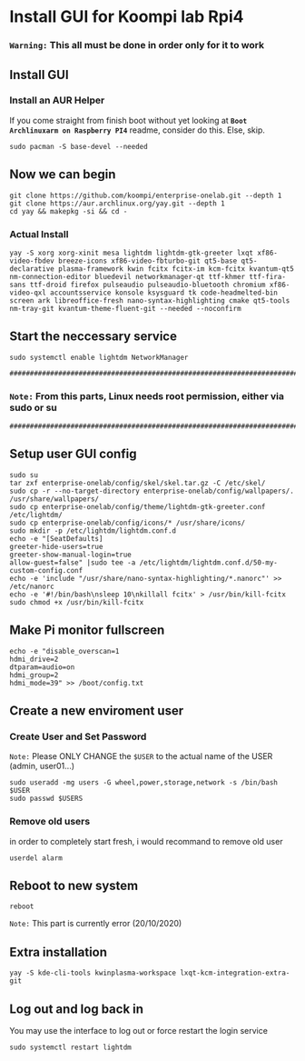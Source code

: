 # Install GUI for Koompi lab Rpi4

### **``Warning:``** This all must be done **in order only** for it to work

## Install GUI

### Install an AUR Helper

If you come straight from finish boot without yet looking at **``Boot Archlinuxarm on Raspberry PI4``** readme, consider do this. Else, skip.

```console
sudo pacman -S base-devel --needed
```

## Now we can begin

```console
git clone https://github.com/koompi/enterprise-onelab.git --depth 1
git clone https://aur.archlinux.org/yay.git --depth 1
cd yay && makepkg -si && cd -
```

### Actual Install

```console
yay -S xorg xorg-xinit mesa lightdm lightdm-gtk-greeter lxqt xf86-video-fbdev breeze-icons xf86-video-fbturbo-git qt5-base qt5-declarative plasma-framework kwin fcitx fcitx-im kcm-fcitx kvantum-qt5 nm-connection-editor bluedevil networkmanager-qt ttf-khmer ttf-fira-sans ttf-droid firefox pulseaudio pulseaudio-bluetooth chromium xf86-video-qxl accountsservice konsole ksysguard tk code-headmelted-bin screen ark libreoffice-fresh nano-syntax-highlighting cmake qt5-tools nm-tray-git kvantum-theme-fluent-git --needed --noconfirm
```

## Start the neccessary service

```console
sudo systemctl enable lightdm NetworkManager
```
```
########################################################################################
```

### **``Note:``** From this parts, Linux needs root permission, either via **sudo** or **su** 
```
########################################################################################
```
## Setup user GUI config 

```console
sudo su
tar zxf enterprise-onelab/config/skel/skel.tar.gz -C /etc/skel/
sudo cp -r --no-target-directory enterprise-onelab/config/wallpapers/. /usr/share/wallpapers/
sudo cp enterprise-onelab/config/theme/lightdm-gtk-greeter.conf /etc/lightdm/
sudo cp enterprise-onelab/config/icons/* /usr/share/icons/
sudo mkdir -p /etc/lightdm/lightdm.conf.d
echo -e "[SeatDefaults]
greeter-hide-users=true
greeter-show-manual-login=true
allow-guest=false" |sudo tee -a /etc/lightdm/lightdm.conf.d/50-my-custom-config.conf
echo -e 'include "/usr/share/nano-syntax-highlighting/*.nanorc"' >> /etc/nanorc
echo -e '#!/bin/bash\nsleep 10\nkillall fcitx' > /usr/bin/kill-fcitx
sudo chmod +x /usr/bin/kill-fcitx
```

## Make Pi monitor fullscreen

```console
echo -e "disable_overscan=1
hdmi_drive=2
dtparam=audio=on
hdmi_group=2
hdmi_mode=39" >> /boot/config.txt
```

## Create a new enviroment user

### Create User and Set Password

``Note:`` Please ONLY CHANGE the ``$USER`` to the actual name of the USER (admin, user01...)

```console
sudo useradd -mg users -G wheel,power,storage,network -s /bin/bash $USER
sudo passwd $USERS
```

### Remove old users

in order to completely start fresh, i would recommand to remove old user

```console
userdel alarm
```

## Reboot to new system

```console
reboot
```

``Note:`` This part is currently error (20/10/2020)

## Extra installation

```console
yay -S kde-cli-tools kwinplasma-workspace lxqt-kcm-integration-extra-git
```

## Log out and log back in

You may use the interface to log out or force restart the login service

```console
sudo systemctl restart lightdm
```
